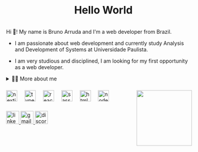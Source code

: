 <!--title-->
<div id="user-content-toc">
  <ul align="center">
    <summary><h1 style="display: inline-block">Hello World</h1></summary>
</div>

<!--presentation-->
<p align="left">
Hi 👋! My name is Bruno Arruda and I'm a web developer from Brazil.

  - I am passionate about web development and currently study Analysis and Development of Systems at Universidade Paulista.

  - I am very studious and disciplined, I am looking for my first opportunity as a web developer.
</p>

<!--dropdown-->
<details>
  <summary>👨‍💻 More about me</summary>

  - 💬 I am 34 years old, I live in Brazil and I really like to develop frontend using NextJS, TypeScript and SASS. I am learning TailwindCSS because I believe it can improve my productivity. On the backend I am studying a lot of NodeJS and I started to build my first APIs. For database, I like to use MySql and MongoDB.

  - ⚡ In my free time I like to stay with my family, watch a good movie or cook something very tasty. I also really like electronic games. To take care of my health I practice bodybuilding and once in a while I play soccer. \o/
</details>

###

<img align="right" height="150" src="https://miro.medium.com/v2/resize:fit:679/1*zVnWJtyGOX_kUIDm6ccCfQ.gif"  />

###

<div align="left">
  <img src="https://cdn.jsdelivr.net/gh/devicons/devicon/icons/nextjs/nextjs-original.svg" height="30" alt="nextjs logo"  />
  <img width="12" />
  <img src="https://cdn.jsdelivr.net/gh/devicons/devicon/icons/typescript/typescript-original.svg" height="30" alt="typescript logo"  />
  <img width="12" />
  <img src="https://cdn.jsdelivr.net/gh/devicons/devicon/icons/react/react-original.svg" height="30" alt="react logo"  />
  <img width="12" />
  <img src="https://cdn.jsdelivr.net/gh/devicons/devicon/icons/sass/sass-original.svg" height="30" alt="sass logo"  />
  <img width="12" />
  <img src="https://cdn.jsdelivr.net/gh/devicons/devicon/icons/html5/html5-original.svg" height="30" alt="html5 logo"  />
  <img width="12" />
  <img src="https://cdn.jsdelivr.net/gh/devicons/devicon/icons/nodejs/nodejs-original.svg" height="30" alt="nodejs logo"  />
</div>

###

<div align="left">
  <a href="https://www.linkedin.com/in/bruno-arruda-dev/" target="_blank">
    <img src="https://img.shields.io/static/v1?message=LinkedIn&logo=linkedin&label=&color=0077B5&logoColor=white&labelColor=&style=for-the-badge" height="35" alt="linkedin logo"  />
  </a>
  <a href="bruno.arrm@gmail.com" target="_blank">
    <img src="https://img.shields.io/static/v1?message=Gmail&logo=gmail&label=&color=D14836&logoColor=white&labelColor=&style=for-the-badge" height="35" alt="gmail logo"  />
  </a>
  <a href="https://discordapp.com/users/arruda#5788" target="_blank">
    <img src="https://img.shields.io/static/v1?message=Discord&logo=discord&label=&color=7289DA&logoColor=white&labelColor=&style=for-the-badge" height="35" alt="discord logo"  />
  </a>
</div>

###